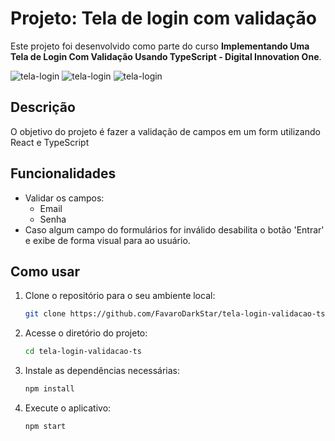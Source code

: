 # Projeto: Tela de login com validação

Este projeto foi desenvolvido como parte do curso **Implementando Uma Tela de Login Com Validação Usando TypeScript - Digital Innovation One**.

![tela-login](./public/preview1.jpeg)
![tela-login](./public/preview2.jpeg)
![tela-login](./public/preview3.jpeg)

## Descrição
O objetivo do projeto é fazer a validação de campos em um form utilizando React e TypeScript

## Funcionalidades
- Validar os campos:
  - Email
  - Senha
- Caso algum campo do formulários for inválido desabilita o botão 'Entrar' e exibe de forma visual para ao usuário.

## Como usar

1. Clone o repositório para o seu ambiente local:

   ```bash
   git clone https://github.com/FavaroDarkStar/tela-login-validacao-ts.git
   ``` 
 
2. Acesse o diretório do projeto:

   ```bash
   cd tela-login-validacao-ts
   ```

3. Instale as dependências necessárias:

   ```bash
   npm install
   ```

4. Execute o aplicativo:

   ```bash
   npm start
   ```
